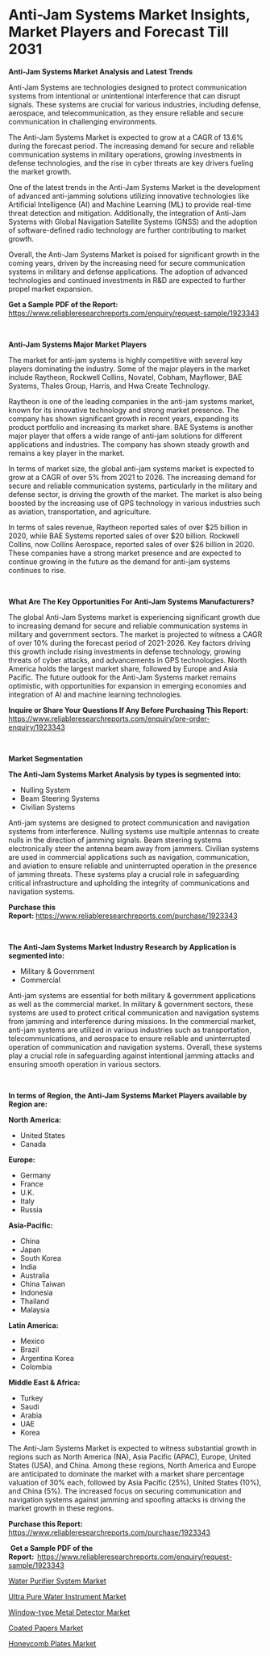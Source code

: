 <p><h1>Anti-Jam Systems Market Insights, Market Players and Forecast Till 2031</h1></p><p><strong>Anti-Jam Systems Market Analysis and Latest Trends</strong></p>
<p><p>Anti-Jam Systems are technologies designed to protect communication systems from intentional or unintentional interference that can disrupt signals. These systems are crucial for various industries, including defense, aerospace, and telecommunication, as they ensure reliable and secure communication in challenging environments.</p><p>The Anti-Jam Systems Market is expected to grow at a CAGR of 13.6% during the forecast period. The increasing demand for secure and reliable communication systems in military operations, growing investments in defense technologies, and the rise in cyber threats are key drivers fueling the market growth.</p><p>One of the latest trends in the Anti-Jam Systems Market is the development of advanced anti-jamming solutions utilizing innovative technologies like Artificial Intelligence (AI) and Machine Learning (ML) to provide real-time threat detection and mitigation. Additionally, the integration of Anti-Jam Systems with Global Navigation Satellite Systems (GNSS) and the adoption of software-defined radio technology are further contributing to market growth.</p><p>Overall, the Anti-Jam Systems Market is poised for significant growth in the coming years, driven by the increasing need for secure communication systems in military and defense applications. The adoption of advanced technologies and continued investments in R&D are expected to further propel market expansion.</p></p>
<p><strong>Get a Sample PDF of the Report:&nbsp;</strong> <a href="https://www.reliableresearchreports.com/enquiry/request-sample/1923343">https://www.reliableresearchreports.com/enquiry/request-sample/1923343</a></p>
<p>&nbsp;</p>
<p><strong>Anti-Jam Systems Major Market Players</strong></p>
<p><p>The market for anti-jam systems is highly competitive with several key players dominating the industry. Some of the major players in the market include Raytheon, Rockwell Collins, Novatel, Cobham, Mayflower, BAE Systems, Thales Group, Harris, and Hwa Create Technology.</p><p>Raytheon is one of the leading companies in the anti-jam systems market, known for its innovative technology and strong market presence. The company has shown significant growth in recent years, expanding its product portfolio and increasing its market share. BAE Systems is another major player that offers a wide range of anti-jam solutions for different applications and industries. The company has shown steady growth and remains a key player in the market.</p><p>In terms of market size, the global anti-jam systems market is expected to grow at a CAGR of over 5% from 2021 to 2026. The increasing demand for secure and reliable communication systems, particularly in the military and defense sector, is driving the growth of the market. The market is also being boosted by the increasing use of GPS technology in various industries such as aviation, transportation, and agriculture.</p><p>In terms of sales revenue, Raytheon reported sales of over $25 billion in 2020, while BAE Systems reported sales of over $20 billion. Rockwell Collins, now Collins Aerospace, reported sales of over $26 billion in 2020. These companies have a strong market presence and are expected to continue growing in the future as the demand for anti-jam systems continues to rise.</p></p>
<p>&nbsp;</p>
<p><strong>What Are The Key Opportunities For Anti-Jam Systems Manufacturers?</strong></p>
<p><p>The global Anti-Jam Systems market is experiencing significant growth due to increasing demand for secure and reliable communication systems in military and government sectors. The market is projected to witness a CAGR of over 10% during the forecast period of 2021-2026. Key factors driving this growth include rising investments in defense technology, growing threats of cyber attacks, and advancements in GPS technologies. North America holds the largest market share, followed by Europe and Asia Pacific. The future outlook for the Anti-Jam Systems market remains optimistic, with opportunities for expansion in emerging economies and integration of AI and machine learning technologies.</p></p>
<p><strong>Inquire or Share Your Questions If Any Before Purchasing This Report:</strong> <a href="https://www.reliableresearchreports.com/enquiry/pre-order-enquiry/1923343">https://www.reliableresearchreports.com/enquiry/pre-order-enquiry/1923343</a></p>
<p>&nbsp;</p>
<p><strong>Market Segmentation</strong></p>
<p><strong>The Anti-Jam Systems Market Analysis by types is segmented into:</strong></p>
<p><ul><li>Nulling System</li><li>Beam Steering Systems</li><li>Civilian Systems</li></ul></p>
<p><p>Anti-jam systems are designed to protect communication and navigation systems from interference. Nulling systems use multiple antennas to create nulls in the direction of jamming signals. Beam steering systems electronically steer the antenna beam away from jammers. Civilian systems are used in commercial applications such as navigation, communication, and aviation to ensure reliable and uninterrupted operation in the presence of jamming threats. These systems play a crucial role in safeguarding critical infrastructure and upholding the integrity of communications and navigation systems.</p></p>
<p><strong>Purchase this Report:&nbsp;</strong><a href="https://www.reliableresearchreports.com/purchase/1923343">https://www.reliableresearchreports.com/purchase/1923343</a></p>
<p>&nbsp;</p>
<p><strong>The Anti-Jam Systems Market Industry Research by Application is segmented into:</strong></p>
<p><ul><li>Military & Government</li><li>Commercial</li></ul></p>
<p><p>Anti-jam systems are essential for both military & government applications as well as the commercial market. In military & government sectors, these systems are used to protect critical communication and navigation systems from jamming and interference during missions. In the commercial market, anti-jam systems are utilized in various industries such as transportation, telecommunications, and aerospace to ensure reliable and uninterrupted operation of communication and navigation systems. Overall, these systems play a crucial role in safeguarding against intentional jamming attacks and ensuring smooth operation in various sectors.</p></p>
<p>&nbsp;</p>
<p><strong>In terms of Region, the Anti-Jam Systems Market Players available by Region are:</strong></p>
<p>
    <p> <strong> North America: </strong>
        <ul>
            <li>United States</li>
            <li>Canada</li>
        </ul>
        </p> 
    <p> <strong> Europe: </strong>
        <ul>
            <li>Germany</li>
            <li>France</li>
            <li>U.K.</li>
            <li>Italy</li>
            <li>Russia</li>
        </ul>
        </p> 
    <p> <strong> Asia-Pacific: </strong>
        <ul>
            <li>China</li>
            <li>Japan</li>
            <li>South Korea</li>
            <li>India</li>
            <li>Australia</li>
            <li>China Taiwan</li>
            <li>Indonesia</li>
            <li>Thailand</li>
            <li>Malaysia</li>
        </ul>
        </p> 
    <p> <strong> Latin America: </strong>
        <ul>
            <li>Mexico</li>
            <li>Brazil</li>
            <li>Argentina Korea</li>
            <li>Colombia</li>
        </ul>
        </p> 
    <p> <strong> Middle East & Africa: </strong>
        <ul>
            <li>Turkey</li>
            <li>Saudi</li>
            <li>Arabia</li>
            <li>UAE</li>
            <li>Korea</li>
        </ul>
    </p>
    </p>
<p><p>The Anti-Jam Systems Market is expected to witness substantial growth in regions such as North America (NA), Asia Pacific (APAC), Europe, United States (USA), and China. Among these regions, North America and Europe are anticipated to dominate the market with a market share percentage valuation of 30% each, followed by Asia Pacific (25%), United States (10%), and China (5%). The increased focus on securing communication and navigation systems against jamming and spoofing attacks is driving the market growth in these regions.</p></p>
<p><strong>Purchase this Report: </strong><a href="https://www.reliableresearchreports.com/purchase/1923343">https://www.reliableresearchreports.com/purchase/1923343</a></p>
<p>&nbsp;<strong>Get a Sample PDF of the Report:&nbsp;&nbsp;</strong><a href="https://www.reliableresearchreports.com/enquiry/request-sample/1923343">https://www.reliableresearchreports.com/enquiry/request-sample/1923343</a></p>
<p><strong></strong></p>
<p><p><a href="https://view.publitas.com/reportprime-1/water-purifier-system-market-research-report-reveals-the-latest-trends-and-opportunities-of-this-market-for-period-from-2024-2031/">Water Purifier System Market</a></p><p><a href="https://github.com/bmorecock/Market-Research-Report-List-2/blob/main/ultra-pure-water-instrument-market.md">Ultra Pure Water Instrument Market</a></p><p><a href="https://scarlet-rocket-c63.notion.site/Window-type-Metal-Detector-Market-Size-Growth-and-Forecast-from-2024-2031-9b75a70a19c6420ba5900883b8ac9ece">Window-type Metal Detector Market</a></p><p><a href="https://github.com/jsmusil/Market-Research-Report-List-2/blob/main/coated-papers-market.md">Coated Papers Market</a></p><p><a href="https://view.publitas.com/reportprime-1/honeycomb-plates-market-insights-market-players-and-forecast-till-2031/">Honeycomb Plates Market</a></p></p>